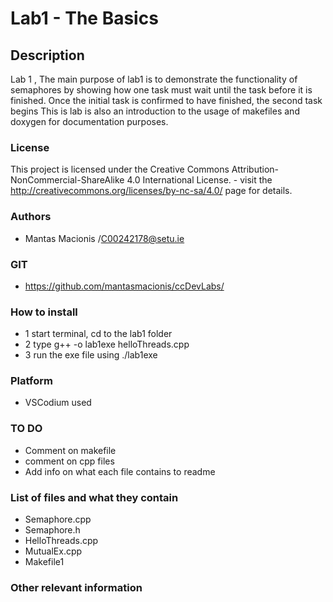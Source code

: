
# Lab1 - The Basics 

## Description

Lab 1 , The main purpose of lab1 is to demonstrate the functionality of semaphores by showing how one task must wait until the task before it is finished.
Once the initial task is confirmed to have finished, the second task begins
This is lab is also an introduction to the usage of makefiles and doxygen for documentation purposes.

### License
This project is licensed under the Creative Commons Attribution-NonCommercial-ShareAlike 4.0 International License. - visit the http://creativecommons.org/licenses/by-nc-sa/4.0/ page for details.

### Authors
- Mantas Macionis /C00242178@setu.ie
### GIT
- https://github.com/mantasmacionis/ccDevLabs/
### How to install
- 1 start terminal, cd to the lab1 folder
- 2 type g++ -o lab1exe helloThreads.cpp
- 3 run the exe file using ./lab1exe 

### Platform
- VSCodium used
### TO DO
- Comment on makefile 
- comment on cpp files
- Add info on what each file contains to readme
### List of files and what they contain
- Semaphore.cpp 
- Semaphore.h
- HelloThreads.cpp
- MutualEx.cpp
- Makefile1

### Other relevant information

